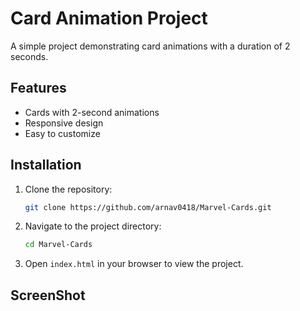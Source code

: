 # Card Animation Project

A simple project demonstrating card animations with a duration of 2 seconds.

## Features

- Cards with 2-second animations
- Responsive design
- Easy to customize

## Installation

1. Clone the repository:
    ```bash
    git clone https://github.com/arnav0418/Marvel-Cards.git
    ```
2. Navigate to the project directory:
    ```bash
    cd Marvel-Cards
    ```
3. Open `index.html` in your browser to view the project.

## ScreenShot

